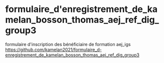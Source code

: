 # formulaire_d'enregistrement_de_kamelan_bosson_thomas_aej_ref_dig_group3
formulaire d'inscription des bénéficiaire de formation aej_igs
https://github.com/kamelan2021/formulaire_d-enregistrement_de_kamelan_bosson_thomas_aej_ref_dig_group3
